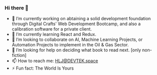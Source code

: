 ### Hi there 👋

- 🔭 I’m currently working on abtaining a solid development foundation through Digital Crafts' Web Development Bootcamp, and also a calibration software for a private client.
- 🌱 I’m currently learning React and Redux.
- 👯 I’m looking to collaborate on AI, Machine Learning Projects, or Automation Projects to implement in the Oil & Gas Sector.
- 🤔 I’m looking for help on deciding what book to read next. [only non-fiction]
- 📫 How to reach me: HLJ@DEVTEK.space
- ⚡ Fun fact: The World Is Yours
